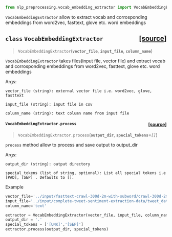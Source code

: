 
```python
from nlp_preprocessing.vocab_embedding_extractor import VocabEmbeddingExtractor
```

`VocabEmbeddingExtractor` allow to extract vocab and corrosponding embeddings from word2vec, fasttext, glove etc. word embeddings



<h2 id="VocabEmbeddingExtractor" class="doc_header"><code>class</code> <code>VocabEmbeddingExtractor</code><a href="nlp_preprocessing/vocab_embedding_extractor.py#L24" class="source_link" style="float:right">[source]</a></h2>

> <code>VocabEmbeddingExtractor</code>(**`vector_file`**, **`input_file`**, **`column_name`**)

`VocabEmbeddingExtractor` takes files(input file, vector file) and extract vocab and corrosponding embeddings from word2vec, fasttext, glove etc. word embeddings

Args:

    vector_file (string): external vector file i.e. word2vec, glove, fasttext

    input_file (string): input file in csv

    column_name (string): text column name from input file




<h4 id="VocabEmbeddingExtractor.process" class="doc_header"><code>VocabEmbeddingExtractor.process</code><a href="nlp_preprocessing/vocab_embedding_extractor.py#L42" class="source_link" style="float:right">[source]</a></h4>

> <code>VocabEmbeddingExtractor.process</code>(**`output_dir`**, **`special_tokens`**=*`[]`*)

`process` method allow to process and save output to output_dir

Args:

    output_dir (string): output directory

    special_tokens (list of string, optional): List all special tokens i.e [PAD], [SEP] . Defaults to [].


Example


```python
vector_file='../input/fasttext-crawl-300d-2m-with-subword/crawl-300d-2m-subword/crawl-300d-2M-subword.vec'
input_file='../input/complete-tweet-sentiment-extraction-data/tweet_dataset.csv'
column_name='text'

extractor = VocabEmbeddingExtractor(vector_file, input_file, column_name)
output_dir = '.'
special_tokens = ['[UNK]','[SEP]']
extractor.process(output_dir, special_tokens)
```
